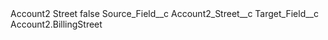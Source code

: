 <?xml version="1.0" encoding="UTF-8"?>
<CustomMetadata xmlns="http://soap.sforce.com/2006/04/metadata" xmlns:xsi="http://www.w3.org/2001/XMLSchema-instance" xmlns:xsd="http://www.w3.org/2001/XMLSchema">
    <label>Account2 Street</label>
    <protected>false</protected>
    <values>
        <field>Source_Field__c</field>
        <value xsi:type="xsd:string">Account2_Street__c</value>
    </values>
    <values>
        <field>Target_Field__c</field>
        <value xsi:type="xsd:string">Account2.BillingStreet</value>
    </values>
</CustomMetadata>
